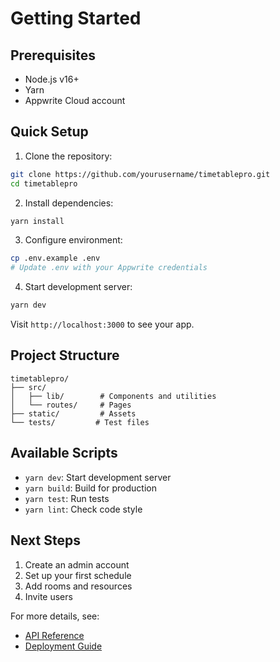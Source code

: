 # Getting Started

## Prerequisites

- Node.js v16+
- Yarn
- Appwrite Cloud account

## Quick Setup

1. Clone the repository:
```bash
git clone https://github.com/yourusername/timetablepro.git
cd timetablepro
```

2. Install dependencies:
```bash
yarn install
```

3. Configure environment:
```bash
cp .env.example .env
# Update .env with your Appwrite credentials
```

4. Start development server:
```bash
yarn dev
```

Visit `http://localhost:3000` to see your app.

## Project Structure

```
timetablepro/
├── src/
│   ├── lib/        # Components and utilities
│   └── routes/     # Pages
├── static/         # Assets
└── tests/         # Test files
```

## Available Scripts

- `yarn dev`: Start development server
- `yarn build`: Build for production
- `yarn test`: Run tests
- `yarn lint`: Check code style

## Next Steps

1. Create an admin account
2. Set up your first schedule
3. Add rooms and resources
4. Invite users

For more details, see:
- [API Reference](API.md)
- [Deployment Guide](DEPLOYMENT.md) 